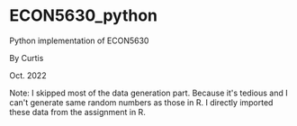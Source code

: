 # ECON5630_python
Python implementation of ECON5630

By Curtis

Oct. 2022

Note: I skipped most of the data generation part. Because it's tedious and I can't generate same random numbers as those in R. I directly imported these data from the assignment in R.
